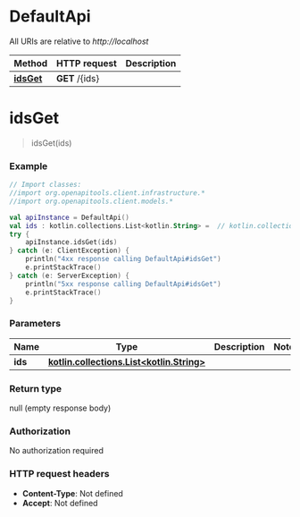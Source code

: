 # DefaultApi

All URIs are relative to *http://localhost*

Method | HTTP request | Description
------------- | ------------- | -------------
[**idsGet**](DefaultApi.md#idsGet) | **GET** /{ids} | 


<a name="idsGet"></a>
# **idsGet**
> idsGet(ids)



### Example
```kotlin
// Import classes:
//import org.openapitools.client.infrastructure.*
//import org.openapitools.client.models.*

val apiInstance = DefaultApi()
val ids : kotlin.collections.List<kotlin.String> =  // kotlin.collections.List<kotlin.String> | 
try {
    apiInstance.idsGet(ids)
} catch (e: ClientException) {
    println("4xx response calling DefaultApi#idsGet")
    e.printStackTrace()
} catch (e: ServerException) {
    println("5xx response calling DefaultApi#idsGet")
    e.printStackTrace()
}
```

### Parameters

Name | Type | Description  | Notes
------------- | ------------- | ------------- | -------------
 **ids** | [**kotlin.collections.List&lt;kotlin.String&gt;**](kotlin.String.md)|  |

### Return type

null (empty response body)

### Authorization

No authorization required

### HTTP request headers

 - **Content-Type**: Not defined
 - **Accept**: Not defined

